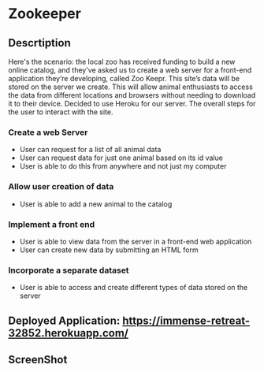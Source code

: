 # Zookeeper
## Descrtiption 
Here's the scenario: the local zoo has received funding to build a new online catalog, and they've asked us to create a web server for a front-end application they’re developing, called Zoo Keepr. This site’s data will be stored on the server we create. This will allow animal enthusiasts to access the data from different locations and browsers without needing to download it to their device.
Decided to use Heroku for our server. The overall steps for the user to interact with the site.
### Create a web Server
- User can request for a list of all animal data
- User can request data for just one animal based on its id value
- User is able to do this from anywhere and not just my computer
### Allow user creation of data
- User is able to add a new animal to the catalog
### Implement a front end
- User is able to view data from the server in a front-end web application
- User can create new data by submitting an HTML form
### Incorporate a separate dataset
- User is able to access and create different types of data stored on the server


## Deployed Application: https://immense-retreat-32852.herokuapp.com/

## ScreenShot
